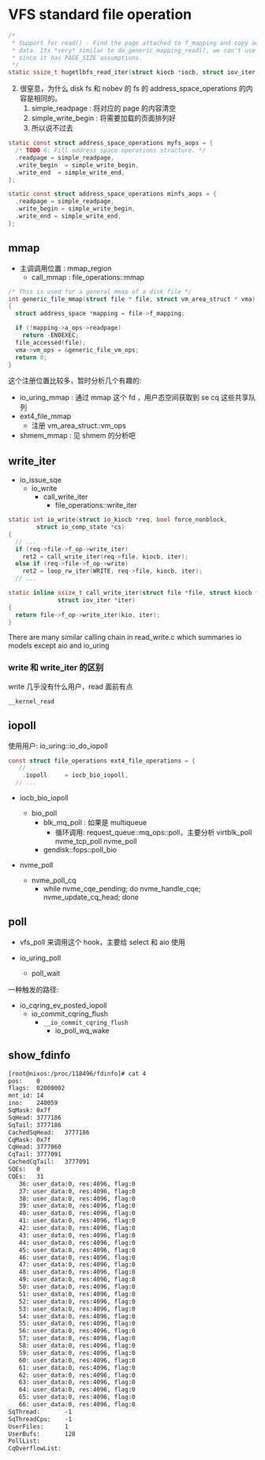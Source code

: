 # VFS standard file operation

```c
/*
 * Support for read() - Find the page attached to f_mapping and copy out the
 * data. Its *very* similar to do_generic_mapping_read(), we can't use that
 * since it has PAGE_SIZE assumptions.
 */
static ssize_t hugetlbfs_read_iter(struct kiocb *iocb, struct iov_iter *to)
```

2. 很窒息，为什么 disk fs 和 nobev 的 fs 的 address_space_operations 的内容是相同的。
    1. simple_readpage : 将对应的 page 的内容清空
    2. simple_write_begin : 将需要加载的页面排列好
    3. 所以说不过去
```c
static const struct address_space_operations myfs_aops = {
  /* TODO 6: Fill address space operations structure. */
  .readpage = simple_readpage,
  .write_begin  = simple_write_begin,
  .write_end  = simple_write_end,
};

static const struct address_space_operations minfs_aops = {
  .readpage = simple_readpage,
  .write_begin = simple_write_begin,
  .write_end = simple_write_end,
};
```


## mmap

- 主调调用位置 : mmap_region
  - call_mmap : file_operations::mmap

```c
/* This is used for a general mmap of a disk file */
int generic_file_mmap(struct file * file, struct vm_area_struct * vma)
{
  struct address_space *mapping = file->f_mapping;

  if (!mapping->a_ops->readpage)
    return -ENOEXEC;
  file_accessed(file);
  vma->vm_ops = &generic_file_vm_ops;
  return 0;
}
```

这个注册位置比较多，暂时分析几个有趣的:
- io_uring_mmap : 通过 mmap 这个 fd ，用户态空间获取到 se cq 这些共享队列
- ext4_file_mmap
  - 注册 vm_area_struct::vm_ops
- shmem_mmap : 见 shmem 的分析吧

## write_iter

- io_issue_sqe
  - io_write
    - call_write_iter
      - file_operations::write_iter

```c
static int io_write(struct io_kiocb *req, bool force_nonblock,
        struct io_comp_state *cs)
{
  // ...
  if (req->file->f_op->write_iter)
    ret2 = call_write_iter(req->file, kiocb, iter);
  else if (req->file->f_op->write)
    ret2 = loop_rw_iter(WRITE, req->file, kiocb, iter);
  // ...
```

```c
static inline ssize_t call_write_iter(struct file *file, struct kiocb *kio,
              struct iov_iter *iter)
{
  return file->f_op->write_iter(kio, iter);
}
```

There are many similar calling chain in read_write.c which summaries io models except aio and io_uring

### write 和 write_iter 的区别

write 几乎没有什么用户，read 面前有点

`__kernel_read`


## iopoll
使用用户: io_uring::io_do_iopoll

```c
const struct file_operations ext4_file_operations = {
   // ...
	.iopoll		= iocb_bio_iopoll,
  // ...
```

- iocb_bio_iopoll
  - bio_poll
    - blk_mq_poll : 如果是 multiqueue
      - 循环调用: request_queue::mq_ops::poll，主要分析 virtblk_poll nvme_tcp_poll nvme_poll
    - gendisk::fops::poll_bio

- nvme_poll
  - nvme_poll_cq
    - while nvme_cqe_pending; do nvme_handle_cqe; nvme_update_cq_head; done


## poll

- vfs_poll 来调用这个 hook，主要给 select 和 aio 使用


- io_uring_poll
  - poll_wait


一种触发的路径:
- io_cqring_ev_posted_iopoll
  - io_commit_cqring_flush
    - `__io_commit_cqring_flush`
      - io_poll_wq_wake


## show_fdinfo

```txt
[root@nixos:/proc/118496/fdinfo]# cat 4
pos:    0
flags:  02000002
mnt_id: 14
ino:    240059
SqMask: 0x7f
SqHead: 3777186
SqTail: 3777186
CachedSqHead:   3777186
CqMask: 0x7f
CqHead: 3777060
CqTail: 3777091
CachedCqTail:   3777091
SQEs:   0
CQEs:   31
   36: user_data:0, res:4096, flag:0
   37: user_data:0, res:4096, flag:0
   38: user_data:0, res:4096, flag:0
   39: user_data:0, res:4096, flag:0
   40: user_data:0, res:4096, flag:0
   41: user_data:0, res:4096, flag:0
   42: user_data:0, res:4096, flag:0
   43: user_data:0, res:4096, flag:0
   44: user_data:0, res:4096, flag:0
   45: user_data:0, res:4096, flag:0
   46: user_data:0, res:4096, flag:0
   47: user_data:0, res:4096, flag:0
   48: user_data:0, res:4096, flag:0
   49: user_data:0, res:4096, flag:0
   50: user_data:0, res:4096, flag:0
   51: user_data:0, res:4096, flag:0
   52: user_data:0, res:4096, flag:0
   53: user_data:0, res:4096, flag:0
   54: user_data:0, res:4096, flag:0
   55: user_data:0, res:4096, flag:0
   56: user_data:0, res:4096, flag:0
   57: user_data:0, res:4096, flag:0
   58: user_data:0, res:4096, flag:0
   59: user_data:0, res:4096, flag:0
   60: user_data:0, res:4096, flag:0
   61: user_data:0, res:4096, flag:0
   62: user_data:0, res:4096, flag:0
   63: user_data:0, res:4096, flag:0
   64: user_data:0, res:4096, flag:0
   65: user_data:0, res:4096, flag:0
   66: user_data:0, res:4096, flag:0
SqThread:       -1
SqThreadCpu:    -1
UserFiles:      1
UserBufs:       128
PollList:
CqOverflowList:
```
